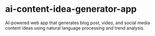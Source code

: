 # ai-content-idea-generator-app
AI-powered web app that generates blog post, video, and social media content ideas using natural language processing and trend analysis.
